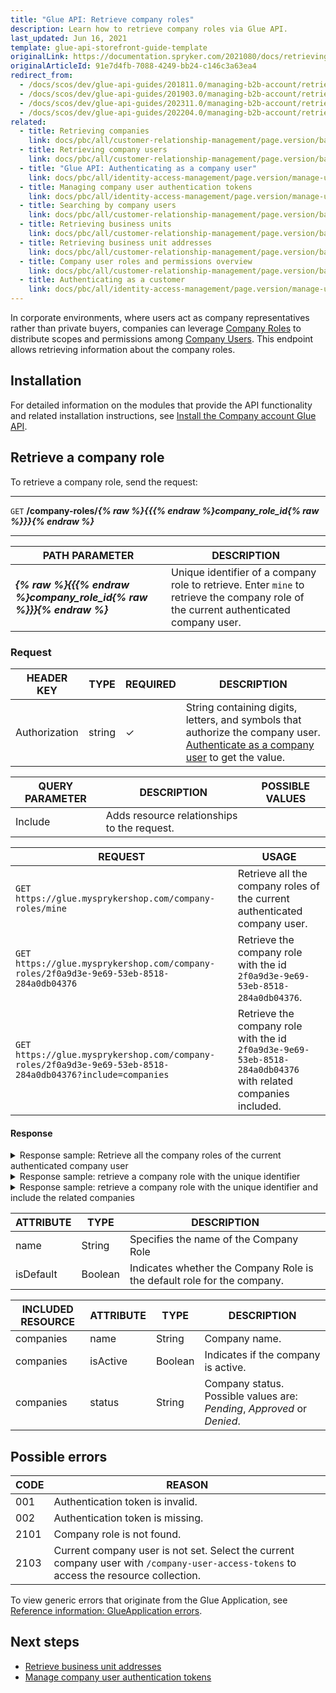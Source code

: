 ```yaml
---
title: "Glue API: Retrieve company roles"
description: Learn how to retrieve company roles via Glue API.
last_updated: Jun 16, 2021
template: glue-api-storefront-guide-template
originalLink: https://documentation.spryker.com/2021080/docs/retrieving-company-roles
originalArticleId: 91e7d4fb-7088-4249-bb24-c146c3a63ea4
redirect_from:
  - /docs/scos/dev/glue-api-guides/201811.0/managing-b2b-account/retrieving-company-roles.html
  - /docs/scos/dev/glue-api-guides/201903.0/managing-b2b-account/retrieving-company-roles.html
  - /docs/scos/dev/glue-api-guides/202311.0/managing-b2b-account/retrieving-company-roles.html
  - /docs/scos/dev/glue-api-guides/202204.0/managing-b2b-account/retrieving-company-roles.html
related:
  - title: Retrieving companies
    link: docs/pbc/all/customer-relationship-management/page.version/base-shop/manage-using-glue-api/company-account/glue-api-retrieve-companies.html
  - title: Retrieving company users
    link: docs/pbc/all/customer-relationship-management/page.version/base-shop/manage-using-glue-api/company-account/glue-api-retrieve-company-users.html
  - title: "Glue API: Authenticating as a company user"
    link: docs/pbc/all/identity-access-management/page.version/manage-using-glue-api/glue-api-authenticate-as-a-company-user.html
  - title: Managing company user authentication tokens
    link: docs/pbc/all/identity-access-management/page.version/manage-using-glue-api/glue-api-manage-company-user-authentication-tokens.html
  - title: Searching by company users
    link: docs/pbc/all/customer-relationship-management/page.version/base-shop/manage-using-glue-api/company-account/glue-api-search-by-company-users.html
  - title: Retrieving business units
    link: docs/pbc/all/customer-relationship-management/page.version/base-shop/manage-using-glue-api/company-account/glue-api-retrieve-business-units.html
  - title: Retrieving business unit addresses
    link: docs/pbc/all/customer-relationship-management/page.version/base-shop/manage-using-glue-api/company-account/glue-api-retrieve-business-unit-addresses.html
  - title: Company user roles and permissions overview
    link: docs/pbc/all/customer-relationship-management/page.version/base-shop/company-account-feature-overview/company-user-roles-and-permissions-overview.html
  - title: Authenticating as a customer
    link: docs/pbc/all/identity-access-management/page.version/manage-using-glue-api/glue-api-authenticate-as-a-customer.html
---
```


In corporate environments, where users act as company representatives rather than private buyers, companies can leverage [Company Roles](/docs/pbc/all/customer-relationship-management/{{page.version}}/base-shop/company-account-feature-overview/company-user-roles-and-permissions-overview.html) to distribute scopes and permissions among [Company Users](/docs/pbc/all/customer-relationship-management/{{page.version}}/base-shop/company-account-feature-overview/company-accounts-overview.html). This endpoint allows retrieving information about the company roles.

## Installation

For detailed information on the modules that provide the API functionality and related installation instructions, see [Install the Company account Glue API](/docs/pbc/all/customer-relationship-management/{{page.version}}/base-shop/install-and-upgrade/install-glue-api/install-the-company-account-glue-api.html).

## Retrieve a company role

To retrieve a company role, send the request:

***
`GET` **/company-roles/*{% raw %}{{{% endraw %}company_role_id{% raw %}}}{% endraw %}***
***

| PATH PARAMETER | DESCRIPTION |
| --- | --- |
| ***{% raw %}{{{% endraw %}company_role_id{% raw %}}}{% endraw %}*** | Unique identifier of a company role to retrieve. Enter `mine` to retrieve the company role of the current authenticated company user. |

### Request

| HEADER KEY | TYPE | REQUIRED | DESCRIPTION |
| --- | --- | --- | --- |
| Authorization | string | &check; | String containing digits, letters, and symbols that authorize the company user. [Authenticate as a company user](/docs/pbc/all/identity-access-management/{{page.version}}/manage-using-glue-api/glue-api-authenticate-as-a-company-user.html#authenticate-as-a-company-user) to get the value. |

| QUERY PARAMETER | DESCRIPTION | POSSIBLE VALUES |
| --- | --- | --- |
| Include | Adds resource relationships to the request. |  |

| REQUEST | USAGE |
| --- | --- |
| `GET https://glue.mysprykershop.com/company-roles/mine` | Retrieve all the company roles of the current authenticated company user. |
| `GET https://glue.mysprykershop.com/company-roles/2f0a9d3e-9e69-53eb-8518-284a0db04376` | Retrieve the company role with the id `2f0a9d3e-9e69-53eb-8518-284a0db04376`. |
| `GET https://glue.mysprykershop.com/company-roles/2f0a9d3e-9e69-53eb-8518-284a0db04376?include=companies` | Retrieve the company role with the id `2f0a9d3e-9e69-53eb-8518-284a0db04376` with related companies included. |

#### Response

<details>
<summary>Response sample: Retrieve all the company roles of the current authenticated company user</summary>

```json
{
    "data": [
        {
            "type": "company-roles",
            "id": "2f0a9d3e-9e69-53eb-8518-284a0db04376",
            "attributes": {
                "name": "Admin",
                "isDefault": true
        },
        "links": {
            "self": "https://glue.mysprykershop.com/company-roles/2f0a9d3e-9e69-53eb-8518-284a0db04376"
        }
    }
    ],
    "links": {
        "self": "https://glue.mysprykershop.com/company-roles/mine"
    }
}
```
</details>


<details>
<summary>Response sample: retrieve a company role with the unique identifier</summary>

```json
{
    "data": {
        "type": "company-roles",
        "id": "2f0a9d3e-9e69-53eb-8518-284a0db04376",
        "attributes": {
            "name": "Admin",
            "isDefault": true
        },
        "links": {
            "self": "https://glue.mysprykershop.com/company-roles/2f0a9d3e-9e69-53eb-8518-284a0db04376"
        }
    }
}
```
</details>


<details>
<summary>Response sample: retrieve a company role with the unique identifier and include the related companies</summary>

```json
{
    "data": {
        "type": "company-roles",
        "id": "2f0a9d3e-9e69-53eb-8518-284a0db04376",
        "attributes": {...},
        "links": {...},
        "relationships": {
            "companies": {
                "data": [
                    {
                        "type": "companies",
                        "id": "0818f408-cc84-575d-ad54-92118a0e4273"
                    }
                ]
            }
        }
    },
    "included": [
        {
            "type": "companies",
            "id": "0818f408-cc84-575d-ad54-92118a0e4273",
            "attributes": {
                "isActive": true,
                "name": "Test Company",
                "status": "approved"
            },
            "links": {
                "self": "https://glue.mysprykershop.com/companies/0818f408-cc84-575d-ad54-92118a0e4273"
            }
        }
    ]
}
```
</details>

| ATTRIBUTE | TYPE | DESCRIPTION |
| --- | --- | --- |
| name | String | Specifies the name of the Company Role |
| isDefault | Boolean | Indicates whether the Company Role is the default role for the company. |

| INCLUDED RESOURCE | ATTRIBUTE | TYPE | DESCRIPTION |
| --- | --- | --- | --- |
| companies | name | String | Company name. |
| companies | isActive | Boolean | Indicates if the company is active. |
| companies | status | String | Company status. Possible values are: *Pending*, *Approved* or *Denied*. |

## Possible errors

| CODE | REASON |
| --- | --- |
| 001 | Authentication token is invalid. |
| 002 | Authentication token is missing. |
| 2101 | Company role is not found. |
| 2103 | Current company user is not set. Select the current company user with `/company-user-access-tokens` to access the resource collection. |

To view generic errors that originate from the Glue Application, see [Reference information: GlueApplication errors](/docs/dg/dev/glue-api/{{page.version}}/rest-api/reference-information-glueapplication-errors.html).

##  Next steps

* [Retrieve business unit addresses](/docs/pbc/all/customer-relationship-management/{{page.version}}/base-shop/manage-using-glue-api/company-account/glue-api-retrieve-business-unit-addresses.html)
* [Manage company user authentication tokens](/docs/pbc/all/identity-access-management/{{page.version}}/manage-using-glue-api/glue-api-manage-company-user-authentication-tokens.html)
